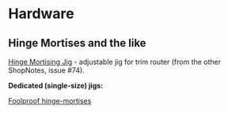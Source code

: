 # Hardware

## Hinge Mortises and the like

[Hinge Mortising Jig](http://www.woodworkingseminars.com/wp-content/uploads/2009/03/shopnotes-74-hinge-mortising-jigx.pdf) - adjustable jig for trim router (from the other ShopNotes, issue #74).

**Dedicated (single-size) jigs:**

[Foolproof hinge-mortises](https://www.woodmagazine.com/woodworking-tips/techniques/skills/hinges)


